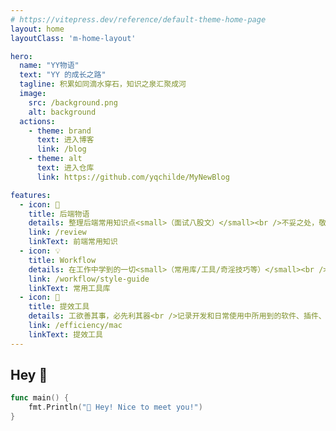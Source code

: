 ```yaml
---
# https://vitepress.dev/reference/default-theme-home-page
layout: home
layoutClass: 'm-home-layout'

hero:
  name: "YY物语"
  text: "YY 的成长之路"
  tagline: 积累如同滴水穿石，知识之泉汇聚成河
  image:
    src: /background.png
    alt: background
  actions:
    - theme: brand
      text: 进入博客
      link: /blog
    - theme: alt
      text: 进入仓库
      link: https://github.com/yqchilde/MyNewBlog

features:
  - icon: 📖
    title: 后端物语
    details: 整理后端常用知识点<small>（面试八股文）</small><br />不妥之处，敬请雅正
    link: /review
    linkText: 前端常用知识
  - icon: 💡
    title: Workflow
    details: 在工作中学到的一切<small>（常用库/工具/奇淫技巧等）</small><br />配合 CV 大法来更好的摸鱼
    link: /workflow/style-guide
    linkText: 常用工具库
  - icon: 🧰
    title: 提效工具
    details: 工欲善其事，必先利其器<br />记录开发和日常使用中所用到的软件、插件、扩展等
    link: /efficiency/mac
    linkText: 提效工具
---
```


## Hey 👋

```go
func main() {
    fmt.Println("👋 Hey! Nice to meet you!")
}
```

<style>
.m-home-layout .image-src:hover {
  transform: translate(-50%, -50%) rotate(666turn);
  transition: transform 59s 1s cubic-bezier(0.3, 0, 0.8, 1);
}

.m-home-layout .details small {
  opacity: 0.8;
}

.m-home-layout .item:last-child .details {
  display: flex;
  justify-content: flex-end;
  align-items: end;
}
</style>
